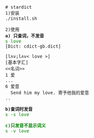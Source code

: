 <pre>
# stardict
1)安装
./install.sh

2)使用
<b>a) 只查词，不发音</b>
<span style="color:green;">s love </span>
[Dict: cdict-gb.dict]

[lʌv;lʌv< love >]
[基本字汇]
<<名词>>
1 爱
...
6 爱意
  Send him my love. 寄予他我的爱意
..

<b>b)查词时发音</b>
<span style="color:green;">s -s love<span>

<b>c)只发音不显示词义</b>
<span style="color:green;">s -v love<span>
